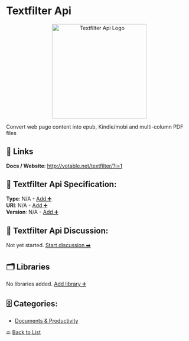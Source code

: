 # Textfilter Api
<p align="center">
    <img width="256" src="https://raw.githubusercontent.com/apis-list/apis-list/main/apis/textfilter-api/logo_256x256.png" alt="Textfilter Api Logo"/>
</p>
Convert web page content into epub, Kindle/mobi and multi-column PDF files

##  🔗 Links
**Docs / Website**: http://votable.net/textfilter/?i=1

## 🧬 Textfilter Api Specification:
**Type**: N/A - [Add ➕](https://github.com/apis-list/apis-list/edit/main/apis/textfilter-api/textfilter-api.yaml)  
**URI**: N/A - [Add ➕](https://github.com/apis-list/apis-list/edit/main/apis/textfilter-api/textfilter-api.yaml)  
**Version**: N/A - [Add ➕](https://github.com/apis-list/apis-list/edit/main/apis/textfilter-api/textfilter-api.yaml)

## 💬 Textfilter Api Discussion:
Not yet started. [Start discussion ➡️](https://github.com/apis-list/apis-list/discussions/new)

## 🗂️ Libraries

No libraries added. [Add library ➕](https://github.com/apis-list/apis-list/edit/main/apis/textfilter-api/textfilter-api.yaml)    


## 🗄️ Categories:
- [Documents & Productivity](https://github.com/apis-list/apis-list#documents--productivity-)

🔙  [Back to List](https://github.com/apis-list/apis-list)
